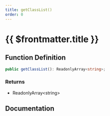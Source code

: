 ```yaml
---
title: getClassList()
order: 0
---
```


# {{ $frontmatter.title }}

<!--@include: ./getClassList_partial_header.md-->

## Function Definition

```ts
public getClassList(): ReadonlyArray<string>;
```

### Returns

* ReadonlyArray\<string\>

## Documentation

<!--@include: ./getClassList_partial_footer.md-->
